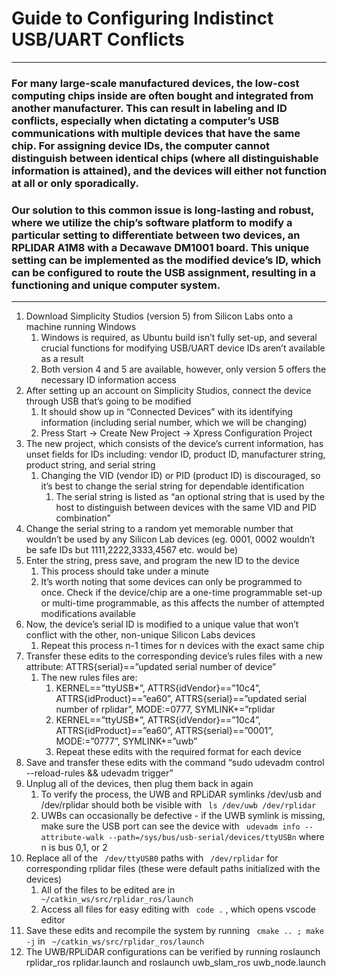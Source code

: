 # Guide to Configuring Indistinct USB/UART Conflicts
---
### For many large-scale manufactured devices, the low-cost computing chips inside are often bought and integrated from another manufacturer. This can result in labeling and ID conflicts, especially when dictating a computer’s USB communications with multiple devices that have the same chip. For assigning device IDs, the computer cannot distinguish between identical chips (where all distinguishable information is attained), and the devices will either not function at all or only sporadically.

### Our solution to this common issue is long-lasting and robust, where we utilize the chip’s software platform to modify a particular setting to differentiate between two devices, an RPLIDAR A1M8 with a Decawave DM1001 board. This unique setting can be implemented as the modified device’s ID, which can be configured to route the USB assignment, resulting in a functioning and unique computer system.
---
1. Download Simplicity Studios (version 5) from Silicon Labs onto a machine running Windows
    1. Windows is required, as Ubuntu build isn’t fully set-up, and several crucial functions for modifying USB/UART device IDs aren’t available as a result
    2. Both version 4 and 5 are available, however, only version 5 offers the necessary ID information access 
2. After setting up an account on Simplicity Studios, connect the device through USB that’s going to be modified
    1. It should show up in “Connected Devices” with its identifying information (including serial number, which we will be changing)
    2. Press Start -> Create New Project -> Xpress Configuration Project
3. The new project, which consists of the device’s current information, has unset fields for IDs including: vendor ID, product ID, manufacturer string, product string, and serial string
    1. Changing the VID (vendor ID) or PID (product ID) is discouraged, so it’s best to change the serial string for dependable identification
        1. The serial string is listed as “an optional string that is used by the host to distinguish between devices with the same VID and PID combination”
4. Change the serial string to a random yet memorable number that wouldn’t be used by any Silicon Lab devices (eg. 0001, 0002 wouldn’t be safe IDs but 1111,2222,3333,4567 etc. would be)
5. Enter the string, press save, and program the new ID to the device
    1. This process should take under a minute
    2. It’s worth noting that some devices can only be programmed to once. Check if the device/chip are a one-time programmable set-up or multi-time programmable, as this affects the number of attempted modifications available
6. Now, the device’s serial ID is modified to a unique value that won’t conflict with the other, non-unique Silicon Labs devices
    1. Repeat this process n-1 times for n devices with the exact same chip
7. Transfer these edits to the corresponding device’s rules files with a new attribute: ATTRS{serial}==”updated serial number of device”
    1. The new rules files are:
        1. KERNEL==”ttyUSB*”, ATTRS{idVendor}==”10c4”, ATTRS{idProduct}==”ea60”, ATTRS{serial}==”updated serial number of rplidar”, MODE:=0777, SYMLINK+=”rplidar
        2. KERNEL==”ttyUSB*”, ATTRS{idVendor}==”10c4”, ATTRS{idProduct}==”ea60”, ATTRS{serial}==”0001”, MODE:=”0777”, SYMLINK+=”uwb”
        3. Repeat these edits with the required format for each device
8. Save and transfer these edits with the command “sudo udevadm control --reload-rules && udevadm trigger”
9. Unplug all of the devices, then plug them back in again
    1. To verify the process, the UWB and RPLiDAR symlinks /dev/usb and /dev/rplidar should both be visible with ` ls /dev/uwb /dev/rplidar` 
    2. UWBs can occasionally be defective - if the UWB symlink is missing, make sure the USB port can see the device with ` udevadm info --attribute-walk --path=/sys/bus/usb-serial/devices/ttyUSBn`  where n is bus 0,1, or 2
10. Replace all of the ` /dev/ttyUSB0`  paths with ` /dev/rplidar`  for corresponding rplidar files (these were default paths initialized with the devices)
    1. All of the files to be edited are in ` ~/catkin_ws/src/rplidar_ros/launch` 
    2. Access all files for easy editing with ` code .` , which opens vscode editor
11. Save these edits and recompile the system by running ` cmake .. ; make -j`  in ` ~/catkin_ws/src/rplidar_ros/launch` 
12. The UWB/RPLiDAR configurations can be verified by running roslaunch rplidar_ros rplidar.launch and roslaunch uwb_slam_ros uwb_node.launch
